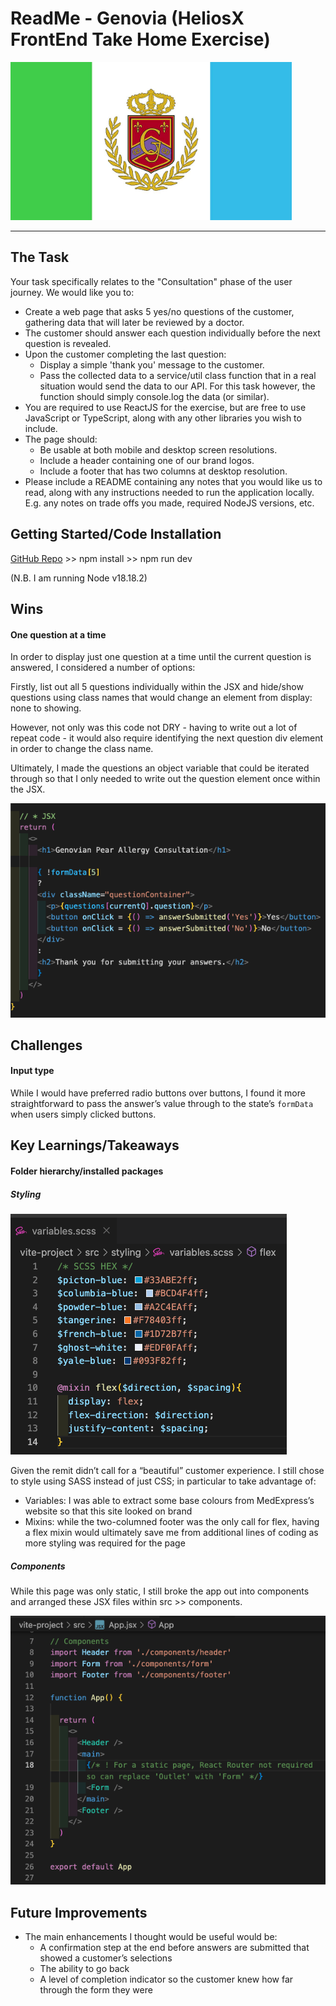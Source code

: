 # ReadMe - Genovia (HeliosX FrontEnd Take Home Exercise) #

![alt_text](images/image4.png "image_tooltip")
** **


## The Task

Your task specifically relates to the "Consultation" phase of the user journey. We would like you to: 



* Create a web page that asks 5 yes/no questions of the customer, gathering data that will later be reviewed by a doctor. 
* The customer should answer each question individually before the next question is revealed.
* Upon the customer completing the last question:
    * Display a simple 'thank you' message to the customer.
    * Pass the collected data to a service/util class function that in a real situation would send the data to our API. For this task however, the function should simply console.log the data (or similar).
* You are required to use ReactJS for the exercise, but are free to use JavaScript or TypeScript, along with any other libraries you wish to include.
* The page should:
    * Be usable at both mobile and desktop screen resolutions.
    * Include a header containing one of our brand logos.
    * Include a footer that has two columns at desktop resolution.
* Please include a README containing any notes that you would like us to read, along with any instructions needed to run the application locally. E.g. any notes on trade offs you made, required NodeJS versions, etc.


## Getting Started/Code Installation

[GitHub Repo](https://github.com/philiphart1006/genovia) >> npm install >> npm run dev

(N.B. I am running Node v18.18.2)


## Wins


#### One question at a time

In order to display just one question at a time until the current question is answered, I considered a number of options:

Firstly, list out all 5 questions individually within the JSX and hide/show questions using class names that would change an element from display: none to showing.

However, not only was this code not DRY - having to write out a lot of repeat code - it would also require identifying the next question div element in order to change the class name.

Ultimately, I made the questions an object variable that could be iterated through so that I only needed to write out the question element once within the JSX.

![alt_text](images/image2.png "image_tooltip")



## Challenges


#### Input type

While I would have preferred radio buttons over buttons, I found it more straightforward to pass the answer’s value through to the state’s `formData` when users simply clicked buttons.


## Key Learnings/Takeaways


#### Folder hierarchy/installed packages


##### Styling


![alt_text](images/image3.png "image_tooltip")


Given the remit didn’t call for a “beautiful” customer experience. I still chose to style using SASS instead of just CSS; in particular to take advantage of:



* Variables: I was able to extract some base colours from MedExpress’s website so that this site looked on brand
* Mixins: while the two-columned footer was the only call for flex, having a flex mixin would ultimately save me from additional lines of coding as more styling was required for the page


##### Components

While this page was only static, I still broke the app out into components and arranged these JSX files within src >> components.



![alt_text](images/image1.png "image_tooltip")



## Future Improvements



* The main enhancements I thought would be useful would be:
    * A confirmation step at the end before answers are submitted that showed a customer’s selections
    * The ability to go back
    * A level of completion indicator so the customer knew how far through the form they were